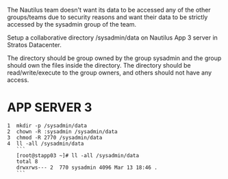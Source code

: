 The Nautilus team doesn't want its data to be accessed any of the other groups/teams due to security 
reasons and want their data to be strictly accessed by the sysadmin group of the team.

Setup a collaborative directory /sysadmin/data on Nautilus App 3 server in Stratos Datacenter.

The directory should be group owned by the group sysadmin and the group should own the files inside
the directory. The directory should be read/write/execute to the group owners, and others should not have any access.
    
APP SERVER 3
==============    
    1  mkdir -p /sysadmin/data
    2  chown -R :sysadmin /sysadmin/data
    3  chmod -R 2770 /sysadmin/data
    4  ll -all /sysadmin/data
       ```
       [root@stapp03 ~]# ll -all /sysadmin/data
       total 8
       drwxrws--- 2  770 sysadmin 4096 Mar 13 18:46 .
       ```


